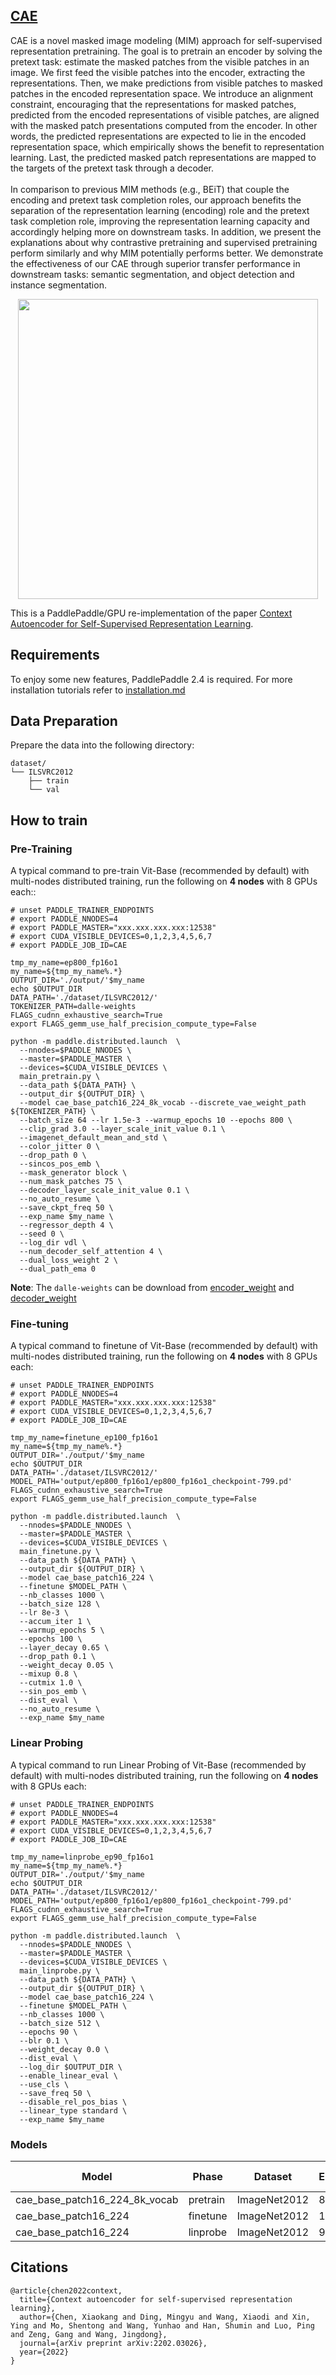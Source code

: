 ## [CAE](https://github.com/PaddlePaddle/VIMER/tree/main/CAE)

CAE is a novel masked image modeling (MIM) approach for self-supervised representation pretraining. The goal is to pretrain an encoder by solving the pretext task: estimate the masked patches from the visible patches in an image. We first feed the visible patches into the encoder, extracting the representations. Then, we make predictions from visible patches to masked patches in the encoded representation space. We introduce an alignment constraint, encouraging that the representations for masked patches, predicted from the encoded representations of visible patches, are aligned with the masked patch presentations computed from the encoder. In other words, the predicted representations are expected to lie in the encoded representation space, which empirically shows the benefit to representation learning. Last, the predicted masked patch representations are mapped to the targets of the pretext task through a decoder. 
<br />  
In comparison to previous MIM methods (e.g., BEiT) that couple the encoding and pretext task completion roles, our approach benefits the separation of the representation learning (encoding) role and the pretext task completion role, improving the representation learning capacity and accordingly helping more on downstream tasks. In addition, we present the explanations about why contrastive pretraining and supervised pretraining perform similarly and why MIM potentially performs better. We demonstrate the effectiveness of our CAE through superior transfer performance in downstream tasks: semantic segmentation, and object detection and instance segmentation.

<div align="center">
  <img src="https://github.com/PaddlePaddle/VIMER/blob/main/CAE/figs/CAE2.png?raw=true" width="480">
</div>

This is a PaddlePaddle/GPU re-implementation of the paper [Context Autoencoder for Self-Supervised Representation Learning](https://arxiv.org/abs/2202.03026).

## Requirements
To enjoy some new features, PaddlePaddle 2.4 is required. For more installation tutorials 
refer to [installation.md](../../../tutorials/get_started/installation.md)

## Data Preparation

Prepare the data into the following directory:
```text
dataset/
└── ILSVRC2012
    ├── train
    └── val
```

## How to train

### Pre-Training

A typical command to pre-train Vit-Base (recommended by default) with multi-nodes distributed training, run the following on **4 nodes** with 8 GPUs each::

```
# unset PADDLE_TRAINER_ENDPOINTS
# export PADDLE_NNODES=4
# export PADDLE_MASTER="xxx.xxx.xxx.xxx:12538"
# export CUDA_VISIBLE_DEVICES=0,1,2,3,4,5,6,7
# export PADDLE_JOB_ID=CAE

tmp_my_name=ep800_fp16o1
my_name=${tmp_my_name%.*}
OUTPUT_DIR='./output/'$my_name
echo $OUTPUT_DIR
DATA_PATH='./dataset/ILSVRC2012/'
TOKENIZER_PATH=dalle-weights
FLAGS_cudnn_exhaustive_search=True
export FLAGS_gemm_use_half_precision_compute_type=False

python -m paddle.distributed.launch  \
  --nnodes=$PADDLE_NNODES \
  --master=$PADDLE_MASTER \
  --devices=$CUDA_VISIBLE_DEVICES \
  main_pretrain.py \
  --data_path ${DATA_PATH} \
  --output_dir ${OUTPUT_DIR} \
  --model cae_base_patch16_224_8k_vocab --discrete_vae_weight_path ${TOKENIZER_PATH} \
  --batch_size 64 --lr 1.5e-3 --warmup_epochs 10 --epochs 800 \
  --clip_grad 3.0 --layer_scale_init_value 0.1 \
  --imagenet_default_mean_and_std \
  --color_jitter 0 \
  --drop_path 0 \
  --sincos_pos_emb \
  --mask_generator block \
  --num_mask_patches 75 \
  --decoder_layer_scale_init_value 0.1 \
  --no_auto_resume \
  --save_ckpt_freq 50 \
  --exp_name $my_name \
  --regressor_depth 4 \
  --seed 0 \
  --log_dir vdl \
  --num_decoder_self_attention 4 \
  --dual_loss_weight 2 \
  --dual_path_ema 0
```
**Note**: The `dalle-weights` can be download from [encoder_weight](https://vimer.bj.bcebos.com/CAE/encoder_weight.pd) and [decoder_weight](https://vimer.bj.bcebos.com/CAE/decoder_weight.pd)

### Fine-tuning

A typical command to finetune of Vit-Base (recommended by default) with multi-nodes distributed training, run the following on **4 nodes** with 8 GPUs each:

```
# unset PADDLE_TRAINER_ENDPOINTS
# export PADDLE_NNODES=4
# export PADDLE_MASTER="xxx.xxx.xxx.xxx:12538"
# export CUDA_VISIBLE_DEVICES=0,1,2,3,4,5,6,7
# export PADDLE_JOB_ID=CAE

tmp_my_name=finetune_ep100_fp16o1
my_name=${tmp_my_name%.*}
OUTPUT_DIR='./output/'$my_name
echo $OUTPUT_DIR
DATA_PATH='./dataset/ILSVRC2012/'
MODEL_PATH='output/ep800_fp16o1/ep800_fp16o1_checkpoint-799.pd'
FLAGS_cudnn_exhaustive_search=True
export FLAGS_gemm_use_half_precision_compute_type=False

python -m paddle.distributed.launch  \
  --nnodes=$PADDLE_NNODES \
  --master=$PADDLE_MASTER \
  --devices=$CUDA_VISIBLE_DEVICES \
  main_finetune.py \
  --data_path ${DATA_PATH} \
  --output_dir ${OUTPUT_DIR} \
  --model cae_base_patch16_224 \
  --finetune $MODEL_PATH \
  --nb_classes 1000 \
  --batch_size 128 \
  --lr 8e-3 \
  --accum_iter 1 \
  --warmup_epochs 5 \
  --epochs 100 \
  --layer_decay 0.65 \
  --drop_path 0.1 \
  --weight_decay 0.05 \
  --mixup 0.8 \
  --cutmix 1.0 \
  --sin_pos_emb \
  --dist_eval \
  --no_auto_resume \
  --exp_name $my_name
```


### Linear Probing

A typical command to run Linear Probing of Vit-Base (recommended by default) with multi-nodes distributed training, run the following on **4 nodes** with 8 GPUs each:

```
# unset PADDLE_TRAINER_ENDPOINTS
# export PADDLE_NNODES=4
# export PADDLE_MASTER="xxx.xxx.xxx.xxx:12538"
# export CUDA_VISIBLE_DEVICES=0,1,2,3,4,5,6,7
# export PADDLE_JOB_ID=CAE

tmp_my_name=linprobe_ep90_fp16o1
my_name=${tmp_my_name%.*}
OUTPUT_DIR='./output/'$my_name
echo $OUTPUT_DIR
DATA_PATH='./dataset/ILSVRC2012/'
MODEL_PATH='output/ep800_fp16o1/ep800_fp16o1_checkpoint-799.pd'
FLAGS_cudnn_exhaustive_search=True
export FLAGS_gemm_use_half_precision_compute_type=False

python -m paddle.distributed.launch  \
  --nnodes=$PADDLE_NNODES \
  --master=$PADDLE_MASTER \
  --devices=$CUDA_VISIBLE_DEVICES \
  main_linprobe.py \
  --data_path ${DATA_PATH} \
  --output_dir ${OUTPUT_DIR} \
  --model cae_base_patch16_224 \
  --finetune $MODEL_PATH \
  --nb_classes 1000 \
  --batch_size 512 \
  --epochs 90 \
  --blr 0.1 \
  --weight_decay 0.0 \
  --dist_eval \
  --log_dir $OUTPUT_DIR \
  --enable_linear_eval \
  --use_cls \
  --save_freq 50 \
  --disable_rel_pos_bias \
  --linear_type standard \
  --exp_name $my_name
```

### Models

| Model                         | Phase    | Dataset      | Epochs | GPUs       | Img/sec | Top1 acc@1(%) | Official | Checkpoint                                                   | Log                                                          |
| ----------------------------- | -------- | ------------ | ------ | ---------- | ------- | ------------- | -------- | ------------------------------------------------------------ | ------------------------------------------------------------ |
| cae_base_patch16_224_8k_vocab | pretrain | ImageNet2012 | 800    | A100*N4C32 | 4936    | -             | -        | [download](https://plsc.bj.bcebos.com/models/cae/v2.5/cae_base_patch16_224_8k_vocab_pretrained_800ep.pd) | [download](https://plsc.bj.bcebos.com/models/cae/v2.5/cae_base_patch16_224_8k_vocab_pretrained_800ep.log) |
| cae_base_patch16_224          | finetune | ImageNet2012 | 100    | A100*N4C32 | 1729    | 83.62         | 83.61    | [download](https://plsc.bj.bcebos.com/models/cae/v2.5/cae_base_patch16_224_finetuned.pd) | [download](https://plsc.bj.bcebos.com/models/cae/v2.5/cae_base_patch16_224_finetuned.log) |
| cae_base_patch16_224          | linprobe | ImageNet2012 | 90     | A100*N4C32 | 19713   | 68.32         | 68.32    | [download](https://plsc.bj.bcebos.com/models/cae/v2.5/cae_base_patch16_224_linprobed.pd) | [download](https://plsc.bj.bcebos.com/models/cae/v2.5/cae_base_patch16_224_linprobed.log) |

## Citations

```
@article{chen2022context,
  title={Context autoencoder for self-supervised representation learning},
  author={Chen, Xiaokang and Ding, Mingyu and Wang, Xiaodi and Xin, Ying and Mo, Shentong and Wang, Yunhao and Han, Shumin and Luo, Ping and Zeng, Gang and Wang, Jingdong},
  journal={arXiv preprint arXiv:2202.03026},
  year={2022}
}
```
